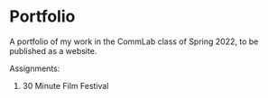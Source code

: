 # Portfolio
A portfolio of my work in the CommLab class of Spring 2022, to be published as a website.

Assignments:
1. 30 Minute Film Festival
